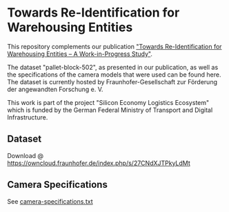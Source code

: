 # Towards Re-Identification for Warehousing Entities
This repository complements our publication ["Towards Re-Identification for Warehousing Entities – A Work-in-Progress Study"](https://ieeexplore.ieee.org/abstract/document/9613250).

The dataset "pallet-block-502", as presented in our publication, as well as the specifications of the camera models that were used can be found here. The dataset is currently hosted by Fraunhofer-Gesellschaft zur Förderung der angewandten Forschung e. V.

This work is part of the project "Silicon Economy Logistics Ecosystem" which is funded by the German Federal Ministry of Transport and Digital Infrastructure.

## Dataset
Download @ https://owncloud.fraunhofer.de/index.php/s/27CNdXJTPkyLdMt

## Camera Specifications
See [camera-specifications.txt](https://github.com/ChrsPi/Towards-Re-Identification-for-Warehousing-Entities/blob/main/camera-specifications.txt)
